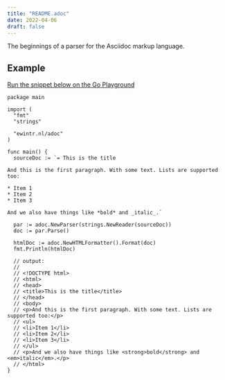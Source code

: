 ```yaml
---
title: "README.adoc"
date: 2022-04-06
draft: false
---
```


The beginnings of a parser for the Asciidoc markup language.<!-- more -->

## Example

[Run the snippet below on the Go Playground](https://go.dev/play/p/hF2wn_GdkBK)

```
package main

import (
  "fmt"
  "strings"

  "ewintr.nl/adoc"
)

func main() {
  sourceDoc := `= This is the title

And this is the first paragraph. With some text. Lists are supported too:

* Item 1
* Item 2
* Item 3

And we also have things like *bold* and _italic_.`

  par := adoc.NewParser(strings.NewReader(sourceDoc))
  doc := par.Parse()

  htmlDoc := adoc.NewHTMLFormatter().Format(doc)
  fmt.Println(htmlDoc)

  // output:
  //
  // <!DOCTYPE html>
  // <html>
  // <head>
  // <title>This is the title</title>
  // </head>
  // <body>
  // <p>And this is the first paragraph. With some text. Lists are supported too:</p>
  // <ul>
  // <li>Item 1</li>
  // <li>Item 2</li>
  // <li>Item 3</li>
  // </ul>
  // <p>And we also have things like <strong>bold</strong> and <em>italic</em>.</p>
  // </html>
}
```
